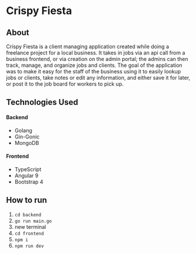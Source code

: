 # Crispy Fiesta

## About
Crispy Fiesta is a client managing application created while doing a freelance project for a local business. It takes in jobs via an api call from a business frontend, or via creation on the admin portal; the admins can then track, manage, and organize jobs and clients. The goal of the application was to make it easy for the staff of the business using it to easily lookup jobs or clients, take notes or edit any information, and either save it for later, or post it to the job board for workers to pick up.

## Technologies Used
#### Backend
- Golang
- Gin-Gonic
- MongoDB

#### Frontend
- TypeScript
- Angular 9
- Bootstrap 4

## How to run
1. `cd backend`
2. `go run main.go`
1. new terminal
1. `cd frontend`
1. `npm i`
1. `npm run dev`

